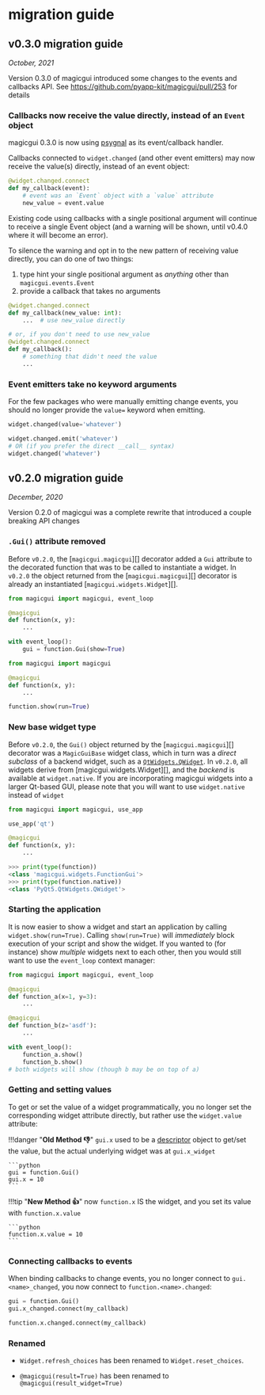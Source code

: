 # migration guide

## v0.3.0 migration guide

*October, 2021*

Version 0.3.0 of magicgui introduced some changes to the events and callbacks API.
See https://github.com/pyapp-kit/magicgui/pull/253 for details

### Callbacks now receive the value directly, instead of an `Event` object

magicgui 0.3.0 is now using [psygnal](https://github.com/tlambert03/psygnal)
as its event/callback handler.

Callbacks connected to `widget.changed` (and other event emitters) may now receive the
value(s) directly, instead of an event object:

```python title="👎 Old Method (< v0.3.0)"
@widget.changed.connect
def my_callback(event):
    # event was an `Event` object with a `value` attribute
    new_value = event.value
```

Existing code using callbacks with a single positional
argument will continue to receive a single Event object (and a
warning will be shown, until v0.4.0 where it will become an error).

To silence the warning and opt in to the new pattern of receiving
value directly, you can do one of two things:

1. type hint your single positional argument as *anything* other than `magicgui.events.Event`
2. provide a callback that takes no arguments

```python title="👍 New Method (>= v0.3.0)"
@widget.changed.connect
def my_callback(new_value: int):
    ...  # use new_value directly

# or, if you don't need to use new_value
@widget.changed.connect
def my_callback():
    # something that didn't need the value
    ...
```

### Event emitters take no keyword arguments

For the few packages who were manually emitting change events,
you should no longer provide the `value=` keyword when emitting.

```python title="👎 Old Method (< v0.3.0)"
widget.changed(value='whatever')
```

```python title="👍 New Method (>= v0.3.0)"
widget.changed.emit('whatever')
# OR (if you prefer the direct __call__ syntax)
widget.changed('whatever')
```

## v0.2.0 migration guide

*December, 2020*

Version 0.2.0 of magicgui was a complete rewrite that introduced a couple
breaking API changes

### `.Gui()` attribute removed

Before `v0.2.0`, the [`magicgui.magicgui`][] decorator added a `Gui` attribute to
the decorated function that was to be called to instantiate a widget.  In `v0.2.0`
the object returned from the [`magicgui.magicgui`][] decorator is already an
instantiated [`magicgui.widgets.Widget`][].

```python title="👎 Old Method (< v0.2.0)"
from magicgui import magicgui, event_loop

@magicgui
def function(x, y):
    ...

with event_loop():
    gui = function.Gui(show=True)
```

```python title="👍 New Method (>= v0.2.0)"
from magicgui import magicgui

@magicgui
def function(x, y):
    ...

function.show(run=True)
```


### New base widget type

Before `v0.2.0`, the `Gui()` object returned by the [`magicgui.magicgui`][]
decorator was a `MagicGuiBase` widget class, which in turn was a *direct
subclass* of a backend widget, such as a
[`QtWidgets.QWidget`](https://doc.qt.io/qt-5/qwidget.html).  In `v0.2.0`, all
widgets derive from [magicgui.widgets.Widget][],
and the *backend* is available at `widget.native`.  If you are incorporating
magicgui widgets into a larger Qt-based GUI, please note that you will want
to use `widget.native` instead of `widget`

```python
from magicgui import magicgui, use_app

use_app('qt')

@magicgui
def function(x, y):
    ...
```

```python
>>> print(type(function))
<class 'magicgui.widgets.FunctionGui'>
>>> print(type(function.native))
<class 'PyQt5.QtWidgets.QWidget'>
```

### Starting the application

It is now easier to show a widget and start an application by calling
`widget.show(run=True)`. Calling `show(run=True)` will *immediately* block
execution of your script and show the widget.  If you wanted to (for instance)
show *multiple* widgets next to each other, then you would still want to use the
`event_loop` context manager:

```python
from magicgui import magicgui, event_loop

@magicgui
def function_a(x=1, y=3):
    ...

@magicgui
def function_b(z='asdf'):
    ...

with event_loop():
    function_a.show()
    function_b.show()
# both widgets will show (though b may be on top of a)
```

### Getting and setting values

To get or set the value of a widget programmatically, you no
longer set the corresponding widget attribute directly, but rather
use the `widget.value` attribute:

!!!danger "**Old Method 👎**"
    `gui.x` used to be a
    [descriptor](https://docs.python.org/3/glossary.html#term-descriptor) object
    to get/set the value, but the actual underlying widget was at `gui.x_widget`

    ```python
    gui = function.Gui()
    gui.x = 10
    ```

!!!tip "**New Method 👍**"
    now `function.x` IS the widget, and you set its value with
    `function.x.value`

    ```python
    function.x.value = 10
    ```

### Connecting callbacks to events

When binding callbacks to change events, you no longer connect to
`gui.<name>_changed`, you now connect to `function.<name>.changed`:

```python title="👎 Old Method (< v0.2.0)"
gui = function.Gui()
gui.x_changed.connect(my_callback)
```

```python title="👍 New Method (>= v0.2.0)"
function.x.changed.connect(my_callback)
```

### Renamed

- `Widget.refresh_choices` has been renamed to `Widget.reset_choices`.

- `@magicgui(result=True)` has been renamed to `@magicgui(result_widget=True)`
